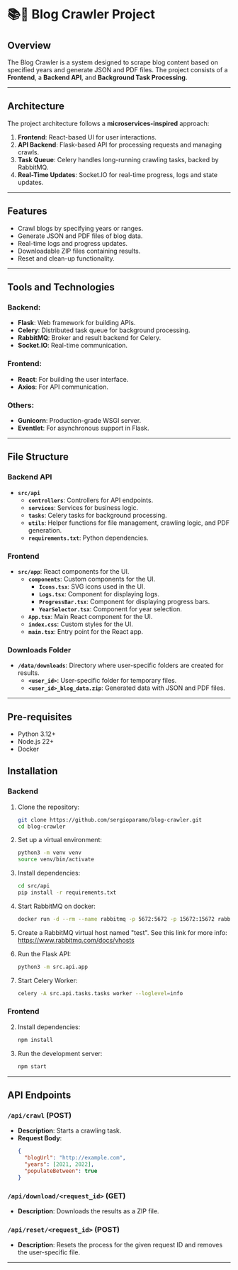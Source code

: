 
# 📚🔎 Blog Crawler Project

## Overview

The Blog Crawler is a system designed to scrape blog content based on specified years and generate JSON and PDF files. The project consists of a **Frontend**, a **Backend API**, and **Background Task Processing**.

---

## Architecture

The project architecture follows a **microservices-inspired** approach:
1. **Frontend**: React-based UI for user interactions.
2. **API Backend**: Flask-based API for processing requests and managing crawls.
3. **Task Queue**: Celery handles long-running crawling tasks, backed by RabbitMQ.
4. **Real-Time Updates**: Socket.IO for real-time progress, logs and state updates.

---

## Features

- Crawl blogs by specifying years or ranges.
- Generate JSON and PDF files of blog data.
- Real-time logs and progress updates.
- Downloadable ZIP files containing results.
- Reset and clean-up functionality.

---

## Tools and Technologies

### Backend:
- **Flask**: Web framework for building APIs.
- **Celery**: Distributed task queue for background processing.
- **RabbitMQ**: Broker and result backend for Celery.
- **Socket.IO**: Real-time communication.

### Frontend:
- **React**: For building the user interface.
- **Axios**: For API communication.

### Others:
- **Gunicorn**: Production-grade WSGI server.
- **Eventlet**: For asynchronous support in Flask.

---

## File Structure

### Backend API

- **`src/api`**
  - **`controllers`**: Controllers for API endpoints.
  - **`services`**: Services for business logic.
  - **`tasks`**: Celery tasks for background processing.
  - **`utils`**: Helper functions for file management, crawling logic, and PDF generation.
   - **`requirements.txt`**: Python dependencies.

### Frontend
- **`src/app`**: React components for the UI.
   - **`components`**: Custom components for the UI.
      - **`Icons.tsx`**: SVG icons used in the UI.
      - **`Logs.tsx`**: Component for displaying logs.
      - **`ProgressBar.tsx`**: Component for displaying progress bars.
      - **`YearSelector.tsx`**: Component for year selection.
   - **`App.tsx`**: Main React component for the UI.
   - **`index.css`**: Custom styles for the UI.
   - **`main.tsx`**: Entry point for the React app.

### Downloads Folder

- **`/data/downloads`**: Directory where user-specific folders are created for results.
   - **`<user_id>`**: User-specific folder for temporary files.
   - **`<user_id>_blog_data.zip`**: Generated data with JSON and PDF files.

---

## Pre-requisites

- Python 3.12+
- Node.js 22+
- Docker

## Installation

### Backend

1. Clone the repository:
   ```bash
   git clone https://github.com/sergioparamo/blog-crawler.git
   cd blog-crawler
   ```

2. Set up a virtual environment:
   ```bash
   python3 -m venv venv
   source venv/bin/activate
   ```

3. Install dependencies:
   ```bash
   cd src/api
   pip install -r requirements.txt
   ```

4. Start RabbitMQ on docker:
   ```bash
   docker run -d --rm --name rabbitmq -p 5672:5672 -p 15672:15672 rabbitmq:management
   ```

5. Create a RabbitMQ virtual host named "test". See this link for more info: https://www.rabbitmq.com/docs/vhosts

6. Run the Flask API:
   ```bash
   python3 -m src.api.app
   ```

6. Start Celery Worker:
   ```bash
   celery -A src.api.tasks.tasks worker --loglevel=info
   ```

### Frontend

2. Install dependencies:
   ```bash
   npm install
   ```

3. Run the development server:
   ```bash
   npm start
   ```

---

## API Endpoints

### `/api/crawl` (POST)
- **Description**: Starts a crawling task.
- **Request Body**:
  ```json
  {
    "blogUrl": "http://example.com",
    "years": [2021, 2022],
    "populateBetween": true
  }
  ```

### `/api/download/<request_id>` (GET)
- **Description**: Downloads the results as a ZIP file.

### `/api/reset/<request_id>` (POST)
- **Description**: Resets the process for the given request ID and removes the user-specific file.

---